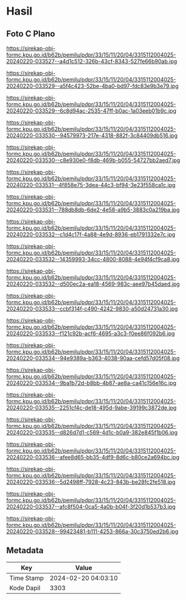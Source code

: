 # Hasil

## Foto C Plano

https://sirekap-obj-formc.kpu.go.id/b62b/pemilu/pdpr/33/15/11/20/04/3315112004025-20240220-033527--a4d1c512-326b-43cf-8343-527fe66b90ab.jpg

https://sirekap-obj-formc.kpu.go.id/b62b/pemilu/pdpr/33/15/11/20/04/3315112004025-20240220-033529--a5f4c423-52be-4ba0-bd97-fdc83e9b3e79.jpg

https://sirekap-obj-formc.kpu.go.id/b62b/pemilu/pdpr/33/15/11/20/04/3315112004025-20240220-033529--6c8d94ac-2535-47ff-b0ac-1a03eeb01b9c.jpg

https://sirekap-obj-formc.kpu.go.id/b62b/pemilu/pdpr/33/15/11/20/04/3315112004025-20240220-033530--94579973-217e-4318-882f-3c84409db516.jpg

https://sirekap-obj-formc.kpu.go.id/b62b/pemilu/pdpr/33/15/11/20/04/3315112004025-20240220-033530--c8e930e0-f8db-469b-b055-54727bb2aed7.jpg

https://sirekap-obj-formc.kpu.go.id/b62b/pemilu/pdpr/33/15/11/20/04/3315112004025-20240220-033531--4f858e75-3dea-44c3-bf94-3e23f558ca1c.jpg

https://sirekap-obj-formc.kpu.go.id/b62b/pemilu/pdpr/33/15/11/20/04/3315112004025-20240220-033531--788db8db-6de2-4e58-a9b5-3883c0a219ba.jpg

https://sirekap-obj-formc.kpu.go.id/b62b/pemilu/pdpr/33/15/11/20/04/3315112004025-20240220-033532--c1d4c17f-4a88-4e9d-8936-eb1791332e7c.jpg

https://sirekap-obj-formc.kpu.go.id/b62b/pemilu/pdpr/33/15/11/20/04/3315112004025-20240220-033532--14359993-34cc-4800-8088-4e94f4cf9ca8.jpg

https://sirekap-obj-formc.kpu.go.id/b62b/pemilu/pdpr/33/15/11/20/04/3315112004025-20240220-033532--d500ec2a-ea18-4569-983c-aee97b45daed.jpg

https://sirekap-obj-formc.kpu.go.id/b62b/pemilu/pdpr/33/15/11/20/04/3315112004025-20240220-033533--ccbf314f-c490-4242-9830-a50d24731a30.jpg

https://sirekap-obj-formc.kpu.go.id/b62b/pemilu/pdpr/33/15/11/20/04/3315112004025-20240220-033533--f121c92b-acf6-4695-a3c3-f0ee86f092b6.jpg

https://sirekap-obj-formc.kpu.go.id/b62b/pemilu/pdpr/33/15/11/20/04/3315112004025-20240220-033534--94e9389a-b363-4038-90aa-cefd57d05f08.jpg

https://sirekap-obj-formc.kpu.go.id/b62b/pemilu/pdpr/33/15/11/20/04/3315112004025-20240220-033534--9ba1b72d-b8bb-4b87-ae8a-ca41c156e16c.jpg

https://sirekap-obj-formc.kpu.go.id/b62b/pemilu/pdpr/33/15/11/20/04/3315112004025-20240220-033535--2251cf4c-de18-495d-9abe-39199c3872de.jpg

https://sirekap-obj-formc.kpu.go.id/b62b/pemilu/pdpr/33/15/11/20/04/3315112004025-20240220-033535--d826d7d1-c569-4d1c-b0a9-382e845f1b06.jpg

https://sirekap-obj-formc.kpu.go.id/b62b/pemilu/pdpr/33/15/11/20/04/3315112004025-20240220-033536--afee8d65-bb35-4df9-8d6c-b80ce2a694bc.jpg

https://sirekap-obj-formc.kpu.go.id/b62b/pemilu/pdpr/33/15/11/20/04/3315112004025-20240220-033536--5d2498ff-7928-4c23-843b-be28fc2fe518.jpg

https://sirekap-obj-formc.kpu.go.id/b62b/pemilu/pdpr/33/15/11/20/04/3315112004025-20240220-033537--afc8f504-0ca5-4a0b-b04f-3f20d1b537b3.jpg

https://sirekap-obj-formc.kpu.go.id/b62b/pemilu/pdpr/33/15/11/20/04/3315112004025-20240220-033528--99423481-b111-4253-866a-30c3750ed2b6.jpg


## Metadata

| Key        | Value               |
| ---------- | ------------------- |
| Time Stamp | 2024-02-20 04:03:10 |
| Kode Dapil | 3303                |




